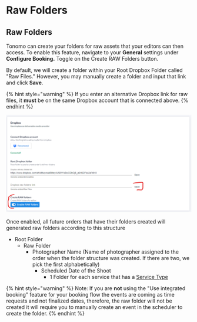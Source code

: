 # Raw Folders

## Raw Folders

Tonomo can create your folders for raw assets that your editors can then access. To enable this feature, navigate to your **General** settings under **Configure Booking.** Toggle on the Create RAW Folders button.

By default, we will create a folder within your Root Dropbox Folder called "Raw Files." However, you may manually create a folder and input that link and click **Save**.

{% hint style="warning" %}
If you enter an alternative Dropbox link for raw files, it **must** be on the same Dropbox account that is connected above.
{% endhint %}

![](<../../.gitbook/assets/image (7) (1) (1).png>)

Once enabled, all future orders that have their folders created will generated raw folders according to this structure

* Root Folder
  * Raw Folder
    * Photographer Name (Name of photographer assigned to the order when the folder structure was created. If there are two, we pick the first alphabetically)
      * Scheduled Date of the Shoot
        * 1 Folder for each service that has a [Service Type](https://docs.getautonomo.com/services-and-packages/services#service-type)

{% hint style="warning" %}
Note: If you are **not** using the "Use integrated booking" feature for your booking flow the events are coming as time requests and not finalized dates, therefore, the raw folder will not be created it will require you to manually create an event in the scheduler to create the folder.&#x20;
{% endhint %}

